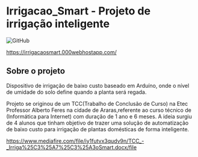 # Irrigacao_Smart - Projeto de irrigação inteligente
<img alt="GitHub" src="https://img.shields.io/github/license/marcosguisleri/Irrigacao_Smart?style=plastic">

https://irrigacaosmart.000webhostapp.com/

## Sobre o projeto
Dispositivo de irrigação de baixo custo baseado em Arduíno, onde o nível de umidade do solo define quando a planta será regada.

Projeto se originou de um TCC(Trabalho de Conclusão de Curso) na Etec Professor Alberto Feres na cidade de Araras,referente ao curso técnico de (Informática para Internet) com duração de 1 ano e 6 meses.
A ideia surgiu de 4 alunos que tinham objetivo de trazer uma solução de automatização de baixo custo para irrigação de plantas domésticas de forma inteligente.

https://www.mediafire.com/file/iy1futvx3qudv9n/TCC_-_Irriga%25C3%25A7%25C3%25A3oSmart.docx/file
